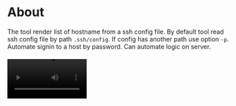 # About

The tool  render list of hostname from a ssh config file.
By default tool read ssh config file by path `.ssh/config`. If config  has another path use option `-p`.
Automate signin to a host by password. Can automate logic on server.


####
<video src='https://vimeo.com/1039097803' width=180 />

### Example

Show list of hostname from `.ssh/config` file
```bash
ssh-config
```

Show list of hostname from `./custom/path/to/config` file
```bash
ssh-config -p './custom/path/to/config'
```

Create new password by host name
```bash
ssh-config password create
```

Delete a password by host name
```bash
ssh-config password delete
```

### TODO
- [x] using default config file
- [x] support a custom path to config file
- [x] save passwords
- [ ] sign in by host name without interactive mode
- [ ] open config file in a text editor

